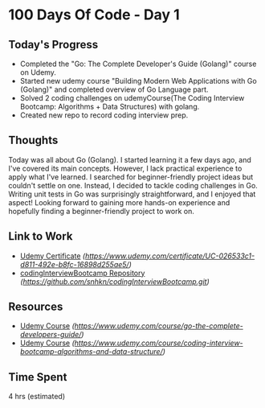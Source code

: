 # 100 Days Of Code - Day 1 

## Today's Progress

- Completed the "Go: The Complete Developer's Guide (Golang)" course on Udemy.
- Started new udemy course "Building Modern Web Applications with Go (Golang)" and completed overview of Go Language part.
- Solved 2 coding challenges on udemyCourse(The Coding Interview Bootcamp: Algorithms + Data Structures) with golang.
- Created new repo to record coding interview prep.

## Thoughts

Today was all about Go (Golang). I started learning it a few days ago, and I've covered its main concepts. However, I lack practical experience to apply what I've learned. I searched for beginner-friendly project ideas but couldn't settle on one. Instead, I decided to tackle coding challenges in Go. Writing unit tests in Go was surprisingly straightforward, and I enjoyed that aspect! Looking forward to gaining more hands-on experience and hopefully finding a beginner-friendly project to work on.

## Link to Work

- [Udemy Certificate](#) *(https://www.udemy.com/certificate/UC-026533c1-d811-492e-b8fc-16898d255ae5/)*
- [codingInterviewBootcamp Repository](#) *(https://github.com/snhkn/codingInterviewBootcamp.git)*

## Resources

- [Udemy Course](#) *(https://www.udemy.com/course/go-the-complete-developers-guide/)*
- [Udemy Course](#) *(https://www.udemy.com/course/coding-interview-bootcamp-algorithms-and-data-structure/)*

## Time Spent

4 hrs (estimated)

